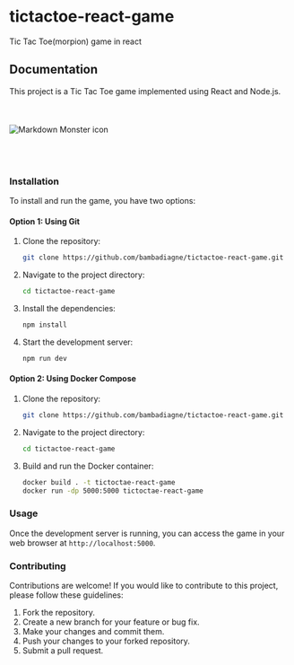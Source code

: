 # tictactoe-react-game

Tic Tac Toe(morpion) game in react

## Documentation

This project is a Tic Tac Toe game implemented using React and Node.js.
<br><br> <br><br>
<span style="display:block">
<img src="gameplay.gif"
     alt="Markdown Monster icon"
     style="float: left; margin-right: 10px;" /></span><br><br> <br><br>

### Installation

To install and run the game, you have two options:

#### Option 1: Using Git

1. Clone the repository:

   ```bash
   git clone https://github.com/bambadiagne/tictactoe-react-game.git
   ```

2. Navigate to the project directory:

   ```bash
   cd tictactoe-react-game
   ```

3. Install the dependencies:

   ```bash
   npm install
   ```

4. Start the development server:

   ```bash
   npm run dev
   ```

#### Option 2: Using Docker Compose

1. Clone the repository:

   ```bash
   git clone https://github.com/bambadiagne/tictactoe-react-game.git
   ```

2. Navigate to the project directory:

   ```bash
   cd tictactoe-react-game
   ```

3. Build and run the Docker container:

   ```bash
   docker build . -t tictoctae-react-game
   docker run -dp 5000:5000 tictoctae-react-game
   ```

### Usage

Once the development server is running, you can access the game in your web browser at `http://localhost:5000`.

### Contributing

Contributions are welcome! If you would like to contribute to this project, please follow these guidelines:

1. Fork the repository.
2. Create a new branch for your feature or bug fix.
3. Make your changes and commit them.
4. Push your changes to your forked repository.
5. Submit a pull request.


